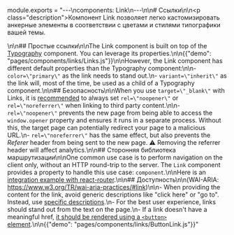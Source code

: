 module.exports = "---\ncomponents: Link\n---\n\n# Ссылки\n\n<p class=\"description\">Компонент Link позволяет легко кастомизировать анкерные элементы в соответствии с цветами и стилями типографики вашей темы.</p>\n\n## Простые ссылки\n\nThe Link component is built on top of the [Typography](/api/typography/) component. You can leverage its properties.\n\n{{\"demo\": \"pages/components/links/Links.js\"}}\n\nHowever, the Link component has different default properties than the Typography component:\n\n- `color=\"primary\"` as the link needs to stand out.\n- `variant=\"inherit\"` as the link will, most of the time, be used as a child of a Typography component.\n\n## Безопасность\n\nWhen you use `target=\"_blank\"` with Links, it is [recommended](https://developers.google.com/web/tools/lighthouse/audits/noopener) to always set `rel=\"noopener\"` or `rel=\"noreferrer\"` when linking to third party content.\n\n- `rel=\"noopener\"` prevents the new page from being able to access the `window.opener` property and ensures it runs in a separate process. Without this, the target page can potentially redirect your page to a malicious URL.\n- `rel=\"noreferrer\"` has the same effect, but also prevents the *Referer* header from being sent to the new page. ⚠️ Removing the referrer header will affect analytics.\n\n## Сторонняя библиотека маршрутизации\n\nOne common use case is to perform navigation on the client only, without an HTTP round-trip to the server. The `Link` component provides a property to handle this use case: `component`.\n\nHere is an [integration example with react-router](/guides/composition/#link).\n\n## Доступность\n\n(WAI-ARIA: https://www.w3.org/TR/wai-aria-practices/#link)\n\n- When providing the content for the link, avoid generic descriptions like \"click here\" or \"go to\". Instead, use [specific descriptions](https://developers.google.com/web/tools/lighthouse/audits/descriptive-link-text).\n- For the best user experience, links should stand out from the text on the page.\n- If a link doesn't have a meaningful href, [it should be rendered using a `<button>` element](https://github.com/evcohen/eslint-plugin-jsx-a11y/blob/master/docs/rules/anchor-is-valid.md).\n\n{{\"demo\": \"pages/components/links/ButtonLink.js\"}}"